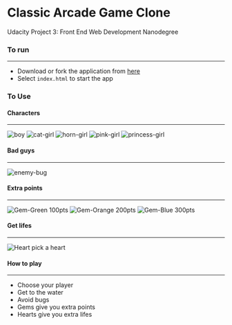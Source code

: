 





Classic Arcade Game Clone
===============================
Udacity Project 3: Front End Web Development Nanodegree



### To run
---------------------------
- Download or fork the application from [here](https://github.com/jszeina/frontend-nanodegree-arcade-game)
- Select ```index.html``` to start the app



### To Use



#### Characters
----------------------------
![boy](images/char-boy.png)
![cat-girl](images/char-cat-girl.png)
![horn-girl](images/char-horn-girl.png)
![pink-girl](images/char-pink-girl.png)
![princess-girl](images/char-princess-girl.png)

#### Bad guys
----------------------------
![enemy-bug](images/enemy-bug.png)

#### Extra points
---------------------------
![Gem-Green](images/Gem-Green.png) 100pts
![Gem-Orange](images/Gem-Orange.png) 200pts
![Gem-Blue](images/Gem-Blue.png) 300pts

#### Get lifes
--------------------------
![Heart](images/Heart.png) pick a heart



#### How to play
----------------------------
- Choose your player
- Get to the water
- Avoid bugs
- Gems give you extra points
- Hearts give you extra lifes

